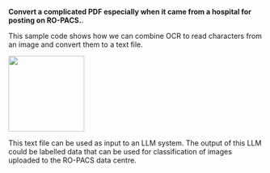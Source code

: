 **Convert a complicated PDF especially when it came from a hospital for posting on RO-PACS.**.

This sample code shows how we can combine OCR to read characters from an image and convert them to a text file.

<img src="https://minio-z1zgcp.chbk.run/tebax/RAJAEE/ROPACS_IMAGES/11.png" style="height:150px;">

This text file can be used as input to an LLM system. The output of this LLM could be labelled data that can be used for classification of images uploaded to the RO-PACS data centre.
